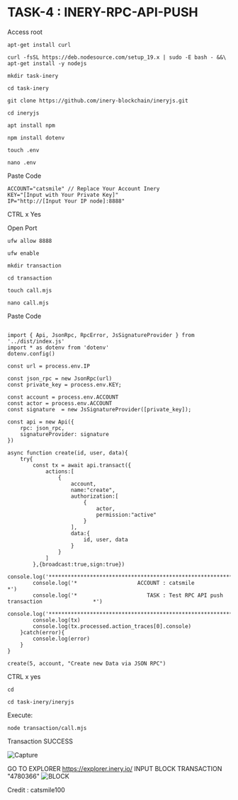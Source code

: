 # TASK-4 : INERY-RPC-API-PUSH

Access root
```
apt-get install curl
```
```
curl -fsSL https://deb.nodesource.com/setup_19.x | sudo -E bash - &&\
apt-get install -y nodejs
```
```
mkdir task-inery
```
```
cd task-inery
```
```
git clone https://github.com/inery-blockchain/ineryjs.git
```
```
cd ineryjs
```
```
apt install npm
```
```
npm install dotenv
```
```
touch .env
```
```
nano .env
```
Paste Code
```
ACCOUNT="catsmile" // Replace Your Account Inery
KEY="[Input with Your Private Key]"
IP="http://[Input Your IP node]:8888"
```
CTRL x Yes

Open Port
```
ufw allow 8888
```
```
ufw enable
```
```
mkdir transaction
```
```
cd transaction
```
```
touch call.mjs
```
```
nano call.mjs
```
Paste Code
```

import { Api, JsonRpc, RpcError, JsSignatureProvider } from '../dist/index.js'
import * as dotenv from 'dotenv'
dotenv.config()

const url = process.env.IP

const json_rpc = new JsonRpc(url)
const private_key = process.env.KEY;

const account = process.env.ACCOUNT
const actor = process.env.ACCOUNT
const signature  = new JsSignatureProvider([private_key]);

const api = new Api({
    rpc: json_rpc,
    signatureProvider: signature
})

async function create(id, user, data){
    try{
        const tx = await api.transact({
            actions:[
                {
                    account,
                    name:"create",
                    authorization:[
                        {
                            actor,
                            permission:"active"
                        }
                    ],
                    data:{
                        id, user, data
                    }
                }
            ]
        },{broadcast:true,sign:true})
        console.log('****************************************************************************') 
        console.log('*                   ACCOUNT : catsmile                                     *')
        console.log('*                      TASK : Test RPC API push transaction                *') 
        console.log('****************************************************************************') 
        console.log(tx) 
        console.log(tx.processed.action_traces[0].console)
    }catch(error){
        console.log(error)
    }
}

create(5, account, "Create new Data via JSON RPC")

```
CTRL x yes
```
cd
```
```
cd task-inery/ineryjs
```
Execute:
```
node transaction/call.mjs
```
Transaction SUCCESS

![Capture](https://user-images.githubusercontent.com/85368621/214964253-85f707a4-01d8-4721-addc-c6af5edcffb1.PNG)

GO TO EXPLORER https://explorer.inery.io/  INPUT BLOCK TRANSACTION "4780366"
![BLOCK](https://user-images.githubusercontent.com/85368621/214965174-c5d6fe97-12ec-4ff3-9479-1038b6972eef.PNG)


Credit : catsmile100
